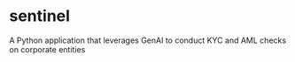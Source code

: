 # sentinel
A Python application that leverages GenAI to conduct KYC and AML checks on corporate entities
